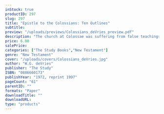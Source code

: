 ```yaml
---
inStock: true
productID: 297
slug: 297
title: "Epistle to the Colossians: Ten Outlines"
subtitle: 
preview: "/uploads/previews/Colossians_deVries_preview.pdf"
description: "The church at Colossae was suffering from false teachings. The Holy Spirit, through Paul, refutes these heresies, and sets forth the majesty and glory of the Lord. The deceptive emptiness of human philosophy is contrasted with the fullness and sufficiency of Christ. Finally, Paul cites the faith and experiences of his readers and encourages them to live as members of Christ. 10 Outlines; no questions included."
price: 6.00
salePrice: 
categories: ["The Study Books","New Testament"]
genre: "New Testament"
cover: "/uploads/covers/Colossians_deVries.jpg"
author: "W.G. deVries"
publisher: "The Study"
ISBN: "0886660173"
publishYear: "1972, reprint 1997"
pageCount: "61"
parentID: ""
formats: "Paper"
downloadTitle: ""
downloadURL: 
type: "products"
---
```

